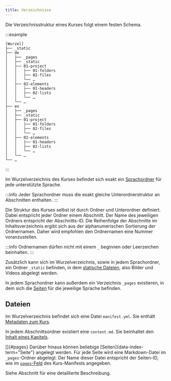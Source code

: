 ```yaml
---
title: Verzeichnisse
---
```


Die Verzeichnisstruktur eines Kurses folgt einem festen Schema.

:::example
```
[Wurzel]
├── _static
├── de
│   ├── _pages
│   ├── _static
│   ├── 01-project
│   │   ├── 01-folders
│   │   ├── 02-files
│   │   └── …
│   ├── 02-elements
│   │   ├── 01-headers
│   │   ├── 02-lists
│   │   └── …
│   └── …
├── en
│   ├── _pages
│   ├── _static
│   ├── 01-project
│   │   ├── 01-folders
│   │   ├── 02-files
│   │   └── …
│   ├── 02-elements
│   │   ├── 01-headers
│   │   ├── 02-lists
│   │   └── …
│   └── …
└── …
```
:::

Im Wurzelverzeichnis des Kurses befindet sich exakt ein
[Sprachordner](/section/01-project/03-languages) für jede unterstützte Sprache.

:::info
Jeder Sprachordner muss die exakt gleiche Unterordnerstruktur an Abschnitten
enthalten.
:::

Die Struktur des Kurses selbst ist durch Ordner und Unterordner definiert.
Dabei entspricht jeder Ordner einem Abschnitt. Der Name des jeweiligen Ordners
entspricht der Abschnitts-ID. Die Reihenfolge der Abschnitte im
Inhaltsverzeichnis ergibt sich aus der alphanumerischen Sortierung der
Ordnernamen. Daher wird empfohlen den Ordnernamen eine Nummer voranzustellen.

:::info
Ordnernamen dürfen nicht mit einem `_` beginnen oder Leerzeichen beinhalten.
:::

Zusätzlich kann sich im Wurzelverzeichnis, sowie in jedem Sprachordner, ein
Ordner `_static` befinden, in dem
[statische Dateien](/section/02-elements/04-media), also Bilder
und Videos abgelegt werden.

In jedem Sprachordner kann außerdem ein Verzeichnis `_pages` existieren, in dem
sich die [Seiten](/section/01-project/02-files/01-manifest#pages) für die
jeweilige Sprache befinden.

## Dateien

Im Wurzelverzeichnis befindet sich eine Datei `manifest.yml`. Sie enthält
[Metadaten zum Kurs](/section/01-project/02-files/01-manifest).

In jedem Abschnittsordner existiert eine `content.md`. Sie beinhaltet den
[Inhalt eines Kapitels](/section/01-project/02-files/02-content).

[]{#pages} Darüber hinaus können beliebige [Seiten]{data-index-term="Seite"}
angelegt werden. Für jede Seite wird eine Markdown-Datei im `_pages`-Ordner
abgelegt. Der Name dieser Datei entspricht der Seiten-ID, wie im
[`pages`-Feld](/section/01-project/02-files/01-manifest#pages) des
Kurs-Manifests angegeben.

Siehe Abschnitt [](/section/01-project/02-files/02-content) für eine
detaillierte Beschreibung.
